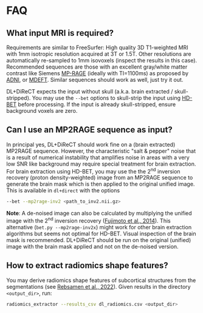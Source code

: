 # FAQ

## What input MRI is required?
Requirements are similar to FreeSurfer: High quality 3D T1-weighted MRI with 1mm isotropic resolution acquired at 3T or 1.5T. Other resolutions are automatically re-sampled to 1mm isovoxels (inspect the results in this case). Recommended sequences are those with an excellent gray/white matter contrast like Siemens [MP-RAGE](https://doi.org/10.1002/mrm.1910150117) (ideally with TI=1100ms) as proposed by [ADNI](https://doi.org/10.1002/jmri.21049), or [MDEFT](https://doi.org/10.1016/j.neuroimage.2003.09.062). Similar sequences should work as well, just try it out.

DL+DiReCT expects the input without skull (a.k.a. brain extracted / skull-stripped). You may use the ```--bet``` options to skull-strip the input using [HD-BET](https://github.com/MIC-DKFZ/HD-BET/) before processing. If the input is already skull-stripped, ensure background voxels are zero.


## Can I use an MP2RAGE sequence as input?
In principal yes, DL+DiReCT should work fine on a (brain extracted) MP2RAGE sequence. However, the characteristic "salt & pepper" noise that is a result of numerical instability that amplifies noise in areas with a very low SNR like background may require special treatment for brain extraction. For brain extraction using HD-BET, you may use the the 2<sup>nd</sup> inversion recovery (proton density-weighted) image from an MP2RAGE sequence to generate the brain mask which is then applied to the original unified image. This is available in ```dl+direct``` with the options
```bash
--bet --mp2rage-inv2 <path_to_inv2.nii.gz>
```

__Note__: A de-noised image can also be calculated by multiplying the unified image with the 2<sup>nd</sup> inversion recovery ([Fujimoto et al., 2014](https://doi.org/10.1016/j.neuroimage.2013.12.012)). This alternative (```bet.py --mp2rage-inv2x```) might work for other brain extraction algorithms but seems not optimal for HD-BET. Visual inspection of the brain mask is recommended. DL+DiReCT should be run on the original (unified) image with the brain mask applied and not on the de-noised version.


## How to extract radiomics shape features?
You may derive radiomics shape features of subcortical structures from the segmentations (see [Rebsamen et al., 2022](https://doi.org/10.3389/fneur.2022.812432)). Given results in the directory ```<output_dir>```, run:

```bash
radiomics_extractor --results_csv dl_radiomics.csv <output_dir>
```
